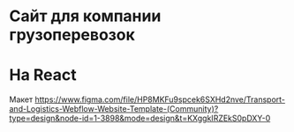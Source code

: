 # Сайт для компании грузоперевозок 
# На React
Макет
https://www.figma.com/file/HP8MKFu9spcek6SXHd2nve/Transport-and-Logistics-Webflow-Website-Template-(Community)?type=design&node-id=1-3898&mode=design&t=KXggkIRZEkS0pDXY-0
